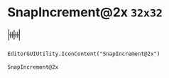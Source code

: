 # SnapIncrement@2x `32x32`
<img src="/img/SnapIncrement@2x.png" width=32 height=32>

``` CSharp
EditorGUIUtility.IconContent("SnapIncrement@2x")
```
```
SnapIncrement@2x
```
